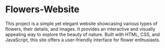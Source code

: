 # Flowers-Website
This project is a simple yet elegant website showcasing various types of flowers, their details, and images. It provides an interactive and visually appealing way to explore the beauty of nature. Built with HTML, CSS, and JavaScript, this site offers a user-friendly interface for flower enthusiasts.
